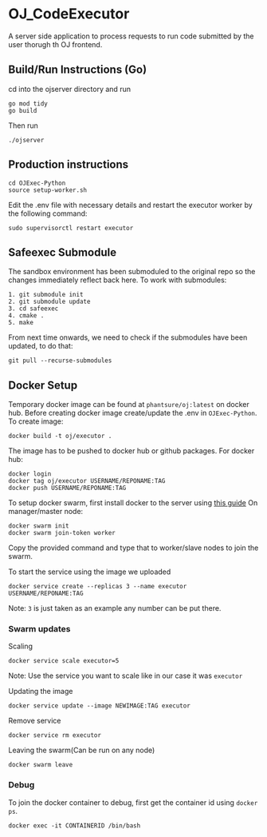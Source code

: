 # OJ_CodeExecutor

A server side application to process requests to run code submitted by the user thorugh th OJ frontend.

## Build/Run Instructions (Go)
cd into the ojserver directory and run 

```
go mod tidy
go build
```

Then run
```
./ojserver
```

## Production instructions

```
cd OJExec-Python
source setup-worker.sh
```

Edit the .env file with necessary details and restart the executor worker by the following command:
``` 
sudo supervisorctl restart executor
```

## Safeexec Submodule

The sandbox environment has been submoduled to the original repo so the changes immediately reflect back here.
To work with submodules:

```
1. git submodule init
2. git submodule update
3. cd safeexec
4. cmake .
5. make
```
From next time onwards, we need to check if the submodules have been updated, to do that:

```
git pull --recurse-submodules
```

## Docker Setup

Temporary docker image can be found at `phantsure/oj:latest` on docker hub.
Before creating docker image create/update the .env in `OJExec-Python`. To create image:

```
docker build -t oj/executor .
```
The image has to be pushed to docker hub or github packages. For docker hub:
```
docker login
docker tag oj/executor USERNAME/REPONAME:TAG
docker push USERNAME/REPONAME:TAG
```

To setup docker swarm, first install docker to the server using [this guide](https://docs.docker.com/engine/install/ubuntu/)
On manager/master node:
```
docker swarm init
docker swarm join-token worker
```
Copy the provided command and type that to worker/slave nodes to join the swarm.

To start the service using the image we uploaded
```
docker service create --replicas 3 --name executor USERNAME/REPONAME:TAG
```
Note: `3` is just taken as an example any number can be put there.

### Swarm updates
Scaling
```
docker service scale executor=5
```
Note: Use the service you want to scale like in our case it was `executor`

Updating the image
```
docker service update --image NEWIMAGE:TAG executor
```

Remove service
```
docker service rm executor
```

Leaving the swarm(Can be run on any node)
```
docker swarm leave
```

### Debug 
To join the docker container to debug, first get the container id using `docker ps`.
```
docker exec -it CONTAINERID /bin/bash
```